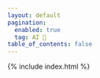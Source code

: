 ```yaml
---
layout: default
pagination:
  enabled: true
  tag: AI 🤖
table_of_contents: false
---
```


{% include index.html %}
